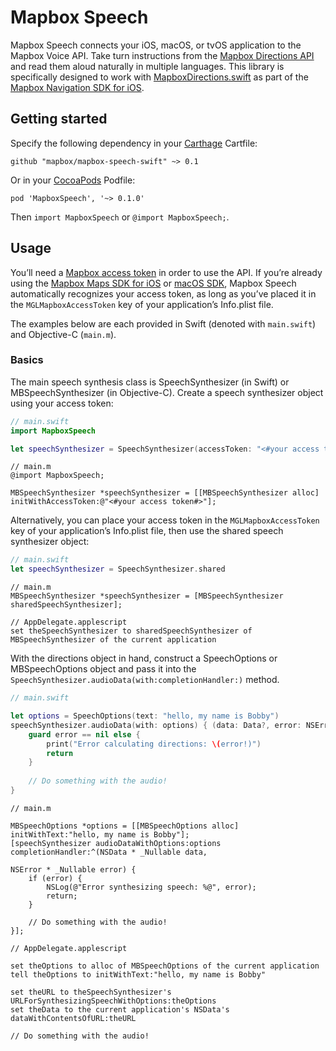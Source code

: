 # Mapbox Speech

Mapbox Speech connects your iOS, macOS, or tvOS application to the Mapbox Voice API. Take turn instructions from the [Mapbox Directions API](https://www.mapbox.com/api-documentation/#directions) and read them aloud naturally in multiple languages. This library is specifically designed to work with [MapboxDirections.swift](https://github.com/mapbox/MapboxDirections.swift/) as part of the [Mapbox Navigation SDK for iOS](https://github.com/mapbox/mapbox-navigation-ios/).

## Getting started

Specify the following dependency in your [Carthage](https://github.com/Carthage/Carthage) Cartfile:

```cartfile
github "mapbox/mapbox-speech-swift" ~> 0.1
```

Or in your [CocoaPods](http://cocoapods.org/) Podfile:

```podspec
pod 'MapboxSpeech', '~> 0.1.0'
```

Then `import MapboxSpeech` or `@import MapboxSpeech;`.

## Usage

You’ll need a [Mapbox access token](https://www.mapbox.com/developers/api/#access-tokens) in order to use the API. If you’re already using the [Mapbox Maps SDK for iOS](https://www.mapbox.com/ios-sdk/) or [macOS SDK](https://mapbox.github.io/mapbox-gl-native/macos/), Mapbox Speech automatically recognizes your access token, as long as you’ve placed it in the `MGLMapboxAccessToken` key of your application’s Info.plist file.

The examples below are each provided in Swift (denoted with `main.swift`) and Objective-C (`main.m`).

### Basics

The main speech synthesis class is SpeechSynthesizer (in Swift) or MBSpeechSynthesizer (in Objective-C). Create a speech synthesizer object using your access token:

```swift
// main.swift
import MapboxSpeech

let speechSynthesizer = SpeechSynthesizer(accessToken: "<#your access token#>")
```

```objc
// main.m
@import MapboxSpeech;

MBSpeechSynthesizer *speechSynthesizer = [[MBSpeechSynthesizer alloc] initWithAccessToken:@"<#your access token#>"];
```

Alternatively, you can place your access token in the `MGLMapboxAccessToken` key of your application’s Info.plist file, then use the shared speech synthesizer object:

```swift
// main.swift
let speechSynthesizer = SpeechSynthesizer.shared
```

```objc
// main.m
MBSpeechSynthesizer *speechSynthesizer = [MBSpeechSynthesizer sharedSpeechSynthesizer];
```

```applescript
// AppDelegate.applescript
set theSpeechSynthesizer to sharedSpeechSynthesizer of MBSpeechSynthesizer of the current application
```

With the directions object in hand, construct a SpeechOptions or MBSpeechOptions object and pass it into the `SpeechSynthesizer.audioData(with:completionHandler:)` method.

```swift
// main.swift

let options = SpeechOptions(text: "hello, my name is Bobby")
speechSynthesizer.audioData(with: options) { (data: Data?, error: NSError?) in
    guard error == nil else {
        print("Error calculating directions: \(error!)")
        return
    }
    
    // Do something with the audio!
}
```

```objc
// main.m

MBSpeechOptions *options = [[MBSpeechOptions alloc] initWithText:"hello, my name is Bobby"];
[speechSynthesizer audioDataWithOptions:options completionHandler:^(NSData * _Nullable data,
                                                                    NSError * _Nullable error) {
    if (error) {
        NSLog(@"Error synthesizing speech: %@", error);
        return;
    }
    
    // Do something with the audio!
}];
```

```applescript
// AppDelegate.applescript

set theOptions to alloc of MBSpeechOptions of the current application
tell theOptions to initWithText:"hello, my name is Bobby"

set theURL to theSpeechSynthesizer's URLForSynthesizingSpeechWithOptions:theOptions
set theData to the current application's NSData's dataWithContentsOfURL:theURL

// Do something with the audio!
```
